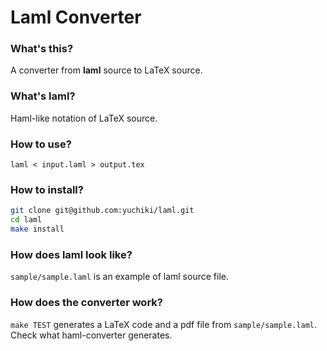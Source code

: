 # Laml Converter

### What's this?
A converter from **laml** source to LaTeX source.

### What's laml? 
Haml-like notation of LaTeX source.

### How to use?
`laml < input.laml > output.tex`

### How to install?
```sh
git clone git@github.com:yuchiki/laml.git
cd laml
make install
```

### How does laml look like?
`sample/sample.laml` is an example of laml source file.

### How does the converter work?
`make TEST` generates a LaTeX code and a pdf file from `sample/sample.laml`.
Check what haml-converter generates.
